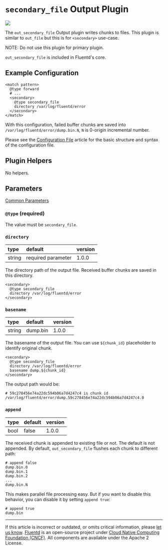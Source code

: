 # `secondary_file` Output Plugin

![](/images/plugins/output/file.png)

The `out_secondary_file` Output plugin writes chunks to files. This plugin is
similar to `out_file` but this is for `<secondary>` use-case.

NOTE: Do not use this plugin for primary plugin.

`out_secondary_file` is included in Fluentd's core.


## Example Configuration

```
<match pattern>
  @type forward
  # ...
  <secondary>
    @type secondary_file
    directory /var/log/fluentd/error
  </secondary>
</match>
```

With this configuration, failed buffer chunks are saved into
`/var/log/fluentd/error/dump.bin.N`, `N` is 0-origin incremental number.

Please see the [Configuration File](/configuration/config-file.md) article for
the basic structure and syntax of the configuration file. 


## Plugin Helpers

No helpers.


## Parameters

[Common Parameters](/configuration/plugin-common-parameters.md)


### `@type` (required)

The value must be `secondary_file`.


### `directory`

| type   | default            | version |
|:-------|:-------------------|:--------|
| string | required parameter | 1.0.0   |

The directory path of the output file.
Received buffer chunks are saved in this directory.

```
<secondary>
  @type secondary_file
  directory /var/log/fluentd/error
</secondary>
```


### `basename`

| type   | default    | version |
|:-------|:-----------|:--------|
| string | dump.bin   | 1.0.0   |

The basename of the output file.
You can use `${chunk_id}` placeholder to identify original chunk.

```
<secondary>
  @type secondary_file
  directory /var/log/fluentd/error
  basename dump.${chunk_id}
</secondary>
```

The output path would be:

```
# 59c278456e74a22dc594b06a7d4247c4 is chunk id
/var/log/fluentd/error/dump.59c278456e74a22dc594b06a7d4247c4.0
```


### `append`

| type | default | version |
|:-----|:--------|:--------|
| bool | false   | 1.0.0   |

The received chunk is appended to existing file or not. The default is not
appended. By default, `out_secondary_file` flushes each chunk to different path:

```
# append false
dump.bin.0
dump.bin.1
dump.bin.2
...
dump.bin.N
```

This makes parallel file processing easy. But if you want to disable this
behavior, you can disable it by setting `append true`:

```
# append true
dump.bin
```

------------------------------------------------------------------------

If this article is incorrect or outdated, or omits critical information, please
[let us know](https://github.com/fluent/fluentd-docs-gitbook/issues?state=open).
[Fluentd](http://www.fluentd.org/) is an open-source project under
[Cloud Native Computing Foundation (CNCF)](https://cncf.io/). All components are
available under the Apache 2 License.

